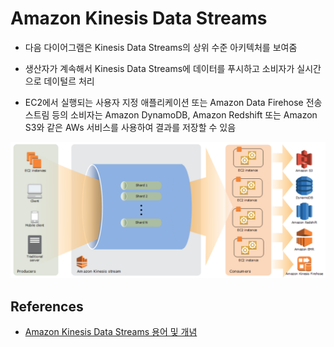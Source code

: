 # Amazon Kinesis Data Streams

- 다음 다이어그램은 Kinesis Data Streams의 상위 수준 아키텍처를 보여줌
- 생산자가 계속해서 Kinesis Data Streams에 데이터를 푸시하고 소비자가 실시간으로 데이털르 처리

- EC2에서 실행되는 사용자 지정 애플리케이션 또는 Amazon Data Firehose 전송 스트림 등의 소비자는 Amazon DynamoDB, Amazon Redshift 또는 Amazon S3와 같은 AWs 서비스를 사용하여 결과를 저장할 수 있음

<p align="center">
  <img src="../../images/cloud/kinesis_data_stream.png">
</p>

## References
- [Amazon Kinesis Data Streams 용어 및 개념](https://docs.aws.amazon.com/ko_kr/streams/latest/dev/key-concepts.html)

